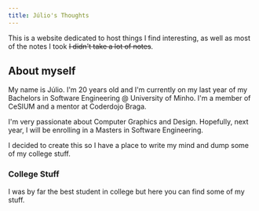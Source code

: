 ```yaml
---
title: Júlio's Thoughts
---
```


This is a website dedicated to host things I find interesting, as well as most of the notes I took ~~I didn't take a lot of notes~~.

## About myself

My name is Júlio. I'm 20 years old and I'm currently on my last year of my Bachelors in Software Engineering @ University of Minho.
I'm a member of CeSIUM and a mentor at Coderdojo Braga.

I'm very passionate about Computer Graphics and Design. Hopefully, next year, I will be enrolling in a Masters in Software Engineering.

I decided to create this so I have a place to write my mind and dump some of my college stuff.


### College Stuff

I was by far the best student in college but here you can find some of my stuff.